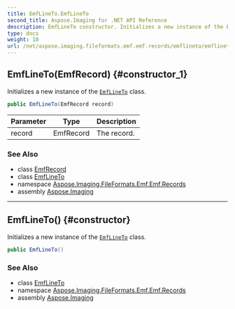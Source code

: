 ```yaml
---
title: EmfLineTo.EmfLineTo
second_title: Aspose.Imaging for .NET API Reference
description: EmfLineTo constructor. Initializes a new instance of the EmfLineTo class
type: docs
weight: 10
url: /net/aspose.imaging.fileformats.emf.emf.records/emflineto/emflineto/
---
```

## EmfLineTo(EmfRecord) {#constructor_1}

Initializes a new instance of the [`EmfLineTo`](../) class.

```csharp
public EmfLineTo(EmfRecord record)
```

| Parameter | Type | Description |
| --- | --- | --- |
| record | EmfRecord | The record. |

### See Also

* class [EmfRecord](../../emfrecord/)
* class [EmfLineTo](../)
* namespace [Aspose.Imaging.FileFormats.Emf.Emf.Records](../../emflineto/)
* assembly [Aspose.Imaging](../../../)

---

## EmfLineTo() {#constructor}

Initializes a new instance of the [`EmfLineTo`](../) class.

```csharp
public EmfLineTo()
```

### See Also

* class [EmfLineTo](../)
* namespace [Aspose.Imaging.FileFormats.Emf.Emf.Records](../../emflineto/)
* assembly [Aspose.Imaging](../../../)


